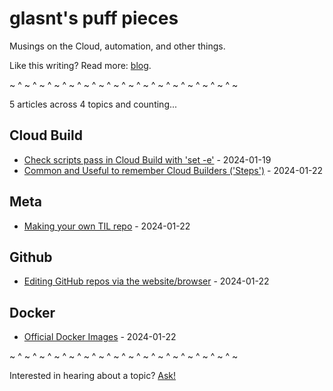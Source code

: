 # glasnt's puff pieces

Musings on the Cloud, automation, and other things. 

Like this writing? Read more: [blog](https://glasnt.com/blog). 

~ ^ ~ ^ ~ ^ ~ ^ ~ ^ ~ ^ ~ ^ ~ ^ ~ ^ ~ ^ ~ ^ ~ ^ ~ ^ ~ ^ ~ ^ ~

<!-- index starts -->
5 articles across 4 topics and counting...

## Cloud Build

* [Check scripts pass in Cloud Build with 'set -e'](https://github.com/glasnt/puff/blob/latest/cloud_build/check_scripts_pass.md) - 2024-01-19
* [Common and Useful to remember Cloud Builders ('Steps')](https://github.com/glasnt/puff/blob/latest/cloud_build/common_step_builders.md) - 2024-01-22

## Meta

* [Making your own TIL repo](https://github.com/glasnt/puff/blob/latest/meta/til_repo.md) - 2024-01-22

## Github

* [Editing GitHub repos via the website/browser](https://github.com/glasnt/puff/blob/latest/github/browser_based_editing.md) - 2024-01-22

## Docker

* [Official Docker Images](https://github.com/glasnt/puff/blob/latest/docker/official_images.md) - 2024-01-22
<!-- index ends -->

~ ^ ~ ^ ~ ^ ~ ^ ~ ^ ~ ^ ~ ^ ~ ^ ~ ^ ~ ^ ~ ^ ~ ^ ~ ^ ~ ^ ~ ^ ~

Interested in hearing about a topic? [Ask!](https://github.com/glasnt/puff/issues/new)
